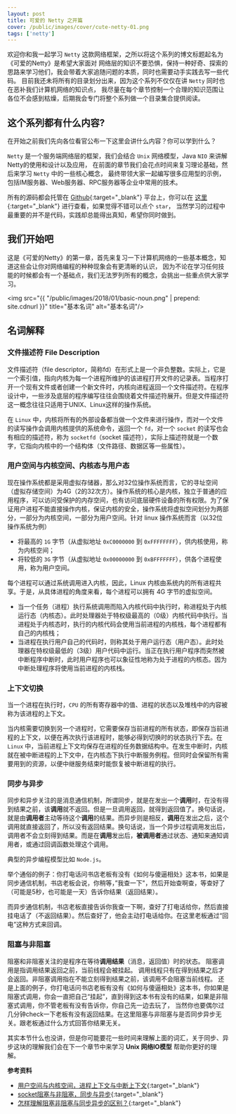 ```yaml
---
layout: post
title: 可爱的 Netty 之开篇
cover: /public/images/cover/cute-netty-01.png
tags: ['netty']
---
```


欢迎你和我一起学习 `Netty` 这款网络框架，之所以将这个系列的博文标题起名为《可爱的Netty》是希望大家面对
网络层的知识不要恐惧，保持一种好奇、探索的思路来学习他们，我会带着大家追随问题的本质，同时也需要动手实践去写一些代码。
目前我还未将所有的目录划分出来，因为这个系列不仅仅在讲 `Netty` 同时也在恶补我们计算机网络的知识点，
我尽量在每个章节控制一个合理的知识范围让各位不会感到枯燥，后期我会专门将整个系列做一个目录集合提供阅读。

<!-- more -->

## 这个系列都有什么内容?

在开始之前我们先向各位看官公布一下这里会讲什么内容？你可以学到什么？

`Netty` 是一个服务端网络层的框架，我们会结合 `Unix` 网络模型，Java `NIO` 来讲解Netty的使用和设计以及应用，
在前面的章节我们会花点时间来复习理论基础，然后来学习 `Netty` 中的一些核心概念，
最终带领大家一起编写很多应用型的示例，包括IM服务器、Web服务器、RPC服务器等企业中常用的技术。

所有的源码都会托管在 [Github](https://github.com){:target="_blank"} 平台上，你可以在 [这里](https://github.com/biezhi/learn-cute-netty){:target="_blank"} 进行查看，如果觉得不错可以点个 `star`，
当然学习的过程中最重要的并不是代码，实践却总能得出真知，希望你同时做到。

## 我们开始吧

这是《可爱的Netty》的第一章，首先来复习一下计算机网络的一些基本概念，知道这些会让你对网络编程的种种现象会有更清晰的认识，
因为不论在学习任何技能的时候都会有一个基础点，我们无法罗列所有的概念，会挑出一些重点供大家学习。

<img src="{{ "/public/images/2018/01/basic-noun.png" | prepend: site.cdnurl }}" title="基本名词" alt="基本名词"/>

## 名词解释

### 文件描述符 File Description

文件描述符（file descriptor，简称fd）在形式上是一个非负整数。实际上，它是一个索引值，指向内核为每一个进程所维护的该进程打开文件的记录表。当程序打开一个现有文件或者创建一个新文件时，内核向进程返回一个文件描述符。在程序设计中，一些涉及底层的程序编写往往会围绕着文件描述符展开。但是文件描述符这一概念往往只适用于UNIX、Linux这样的操作系统。

在 `Linux` 中，内核将所有的外部设备都当做一个文件来进行操作，而对一个文件的读写操作会调用内核提供的系统命令，返回一个 `fd`，对一个 `socket` 的读写也会有相应的描述符，称为 `socketfd`（socket 描述符），实际上描述符就是一个数字，它指向内核中的一个结构体（文件路径、数据区等一些属性）。

### 用户空间与内核空间、内核态与用户态

现在操作系统都是采用虚拟存储器，那么对32位操作系统而言，它的寻址空间（虚拟存储空间）为4G（2的32次方）。操作系统的核心是内核，独立于普通的应用程序，可以访问受保护的内存空间，也有访问底层硬件设备的所有权限。为了保证用户进程不能直接操作内核，保证内核的安全，操作系统将虚拟空间划分为两部分，一部分为内核空间，一部分为用户空间。针对 linux 操作系统而言（以32位操作系统为例）

- 将最高的 `1G` 字节（从虚拟地址 `0xC0000000` 到 `0xFFFFFFFF`），供内核使用，称为内核空间；
- 将较低的 `3G` 字节（从虚拟地址 `0x00000000` 到 `0xBFFFFFFF`），供各个进程使用，称为用户空间。

每个进程可以通过系统调用进入内核，因此，Linux 内核由系统内的所有进程共享。于是，从具体进程的角度来看，每个进程可以拥有 4G 字节的虚拟空间。

- 当一个任务（进程）执行系统调用而陷入内核代码中执行时，称进程处于内核运行态（内核态）。此时处理器处于特权级最高的（0级）内核代码中执行。当进程处于内核态时，执行的内核代码会使用当前进程的内核栈，每个进程都有自己的内核栈；
- 当进程在执行用户自己的代码时，则称其处于用户运行态（用户态）。此时处理器在特权级最低的（3级）用户代码中运行。当正在执行用户程序而突然被中断程序中断时，此时用户程序也可以象征性地称为处于进程的内核态。因为中断处理程序将使用当前进程的内核栈。

### 上下文切换

当一个进程在执行时，`CPU` 的所有寄存器中的值、进程的状态以及堆栈中的内容被称为该进程的上下文。

当内核需要切换到另一个进程时，它需要保存当前进程的所有状态，即保存当前进程的上下文，以便在再次执行该进程时，能够必得到切换时的状态执行下去。在 `Linux` 中，当前进程上下文均保存在进程的任务数据结构中。在发生中断时，内核就在被中断进程的上下文中，在内核态下执行中断服务例程。但同时会保留所有需要用到的资源，以便中继服务结束时能恢复被中断进程的执行。

### 同步与异步

同步和异步关注的是消息通信机制，所谓同步，就是在发出一个**调用**时，在没有得到结果之前，该**调用**就不返回。但是一旦调用返回，就得到返回值了。换句话说，就是由**调用者**主动等待这个**调用**的结果。而异步则是相反，**调用**在发出之后，这个调用就直接返回了，所以没有返回结果。换句话说，当一个异步过程调用发出后，调用者不会立刻得到结果。而是在**调用**发出后，**被调用者**通过状态、通知来通知调用者，或通过回调函数处理这个调用。

典型的异步编程模型比如 `Node.js`。

举个通俗的例子：你打电话问书店老板有没有《如何与傻逼相处》这本书，如果是同步通信机制，书店老板会说，你稍等，”我查一下"，然后开始查啊查，等查好了（可能是5秒，也可能是一天）告诉你结果（返回结果）。

而异步通信机制，书店老板直接告诉你我查一下啊，查好了打电话给你，然后直接挂电话了（不返回结果）。然后查好了，他会主动打电话给你。在这里老板通过“回电”这种方式来回调。

### 阻塞与非阻塞

阻塞和非阻塞关注的是程序在等待**调用结果**（消息，返回值）时的状态。
阻塞调用是指调用结果返回之前，当前线程会被挂起。
调用线程只有在得到结果之后才会返回。非阻塞调用指在不能立刻得到结果之前，该调用不会阻塞当前线程。
还是上面的例子，你打电话问书店老板有没有《如何与傻逼相处》这本书，你如果是阻塞式调用，你会一直把自己“挂起”，直到得到这本书有没有的结果，如果是非阻塞式调用，你不管老板有没有告诉你，你自己先一边去玩了， 当然你也要偶尔过几分钟check一下老板有没有返回结果。在这里阻塞与非阻塞与是否同步异步无关。跟老板通过什么方式回答你结果无关。

其实本节什么也没讲，但是你可能要花一些时间来理解上面的词汇，关于同步、异步这块的理解我们会在下一个章节中来学习 **Unix 网络IO模型** 帮助你更好的理解。

**参考资料**

- [用户空间与内核空间，进程上下文与中断上下文](http://www.cnblogs.com/Anker/p/3269106.html){:target="_blank"}
- [socket阻塞与非阻塞，同步与异步](http://blog.csdn.net/hguisu/article/details/7453390){:target="_blank"}
- [怎样理解阻塞非阻塞与同步异步的区别？](https://www.zhihu.com/question/19732473){:target="_blank"}